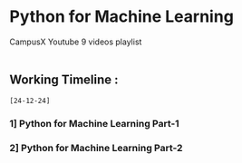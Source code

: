 # Python for Machine Learning 
CampusX Youtube 9 videos playlist
<br>
<br>
## Working Timeline :

`[24-12-24]`

### 1] Python for Machine Learning Part-1
### 2] Python for Machine Learning Part-2

